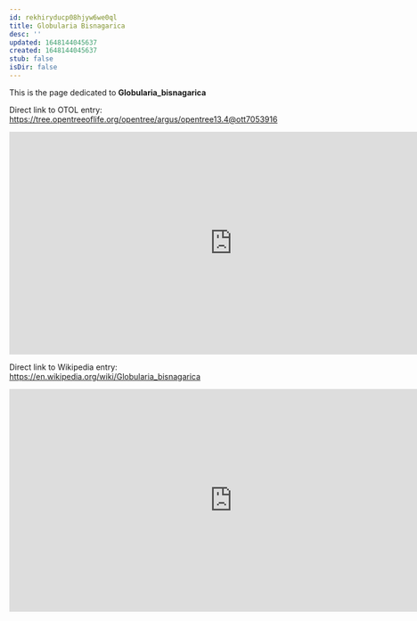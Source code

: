 ```yaml
---
id: rekhiryducp08hjyw6we0ql
title: Globularia Bisnagarica
desc: ''
updated: 1648144045637
created: 1648144045637
stub: false
isDir: false
---
```

This is the page dedicated to **Globularia_bisnagarica**


Direct link to OTOL entry: https://tree.opentreeoflife.org/opentree/argus/opentree13.4@ott7053916



<html>
    <body>
    <iframe src="https://tree.opentreeoflife.org/opentree/argus/opentree13.4@ott7053916"
    width="800" height="400" frameborder="0" allowfullscreen> </iframe>
    </body>
</html>
    


Direct link to Wikipedia entry: https://en.wikipedia.org/wiki/Globularia_bisnagarica



<html>
    <body>
    <iframe src="https://en.wikipedia.org/wiki/Globularia_bisnagarica"
    width="800" height="400" frameborder="0" allowfullscreen> </iframe>
    </body>
</html>
    

